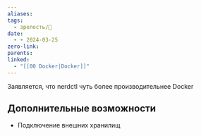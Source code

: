 ```yaml
---
aliases: 
tags:
  - зрелость/🌱
date:
  - - 2024-03-25
zero-link: 
parents: 
linked:
  - "[[00 Docker|Docker]]"
---
```

Заявляется, что nerdctl чуть более производительнее Docker

## Дополнительные возможности
- Подключение внешних хранилищ